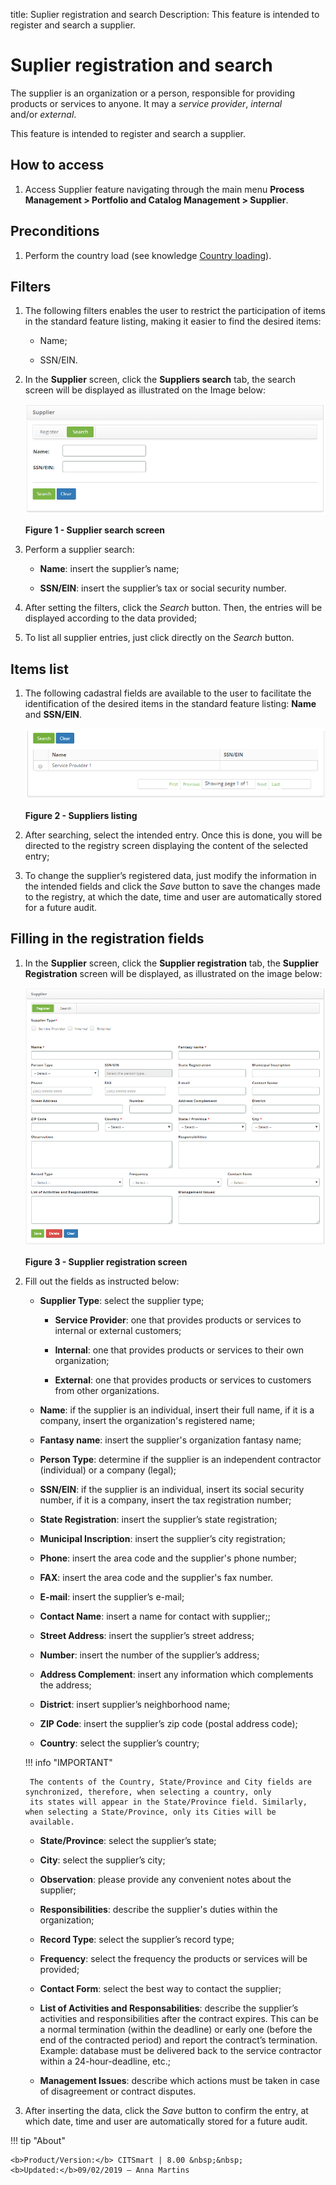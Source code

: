 title: Suplier registration and search
Description: This feature is intended to register and search a supplier.

# Suplier registration and search

The supplier is an organization or a person, responsible for providing products
or services to anyone. It may a *service provider*, *internal* and/or *external*.

This feature is intended to register and search a supplier.

How to access
-------------

1.  Access Supplier feature navigating through the main menu **Process
    Management > Portfolio and Catalog Management > Supplier**.

Preconditions
-------------

1.  Perform the country load (see knowledge [Country
    loading][1]).

Filters
-------

1.  The following filters enables the user to restrict the participation of
    items in the standard feature listing, making it easier to find the desired
    items:

    - Name;

    - SSN/EIN.

2. In the **Supplier** screen, click the **Suppliers search** tab, the search screen will be displayed as illustrated on the 
Image below:

    ![figure](images/provider-1.png)
   
    **Figure 1 - Supplier search screen**

3.  Perform a supplier search:

    - **Name**: insert the supplier’s name;

    - **SSN/EIN**: insert the supplier’s tax or social security number.

4.  After setting the filters, click the *Search* button. Then, the entries will
    be displayed according to the data provided;

5.  To list all supplier entries, just click directly on the *Search* button.

Items list
----------

1. The following cadastral fields are available to the user to facilitate the identification of the desired items in the standard 
feature listing: **Name** and **SSN/EIN**.

    ![figure](images/provider-2.png)
   
    **Figure 2 - Suppliers listing**

2.  After searching, select the intended entry. Once this is done, you will be
    directed to the registry screen displaying the content of the selected
    entry;

3.  To change the supplier’s registered data, just modify the information in the
    intended fields and click the *Save* button to save the changes made to the
    registry, at which the date, time and user are automatically stored for a
    future audit.

Filling in the registration fields
----------------------------------

1. In the **Supplier** screen, click the **Supplier registration** tab, the **Supplier Registration** screen will be displayed, 
as illustrated on the image below:

    ![figure](images/provider-3.png)
   
    **Figure 3 - Supplier registration screen**

2. Fill out the fields as instructed below:

    -   **Supplier Type**: select the supplier type;

        -   **Service Provider**: one that provides products or services to
            internal or external customers;

        -   **Internal**: one that provides products or services to their own
            organization;

        -   **External**: one that provides products or services to customers
            from other organizations.

    -   **Name**: if the supplier is an individual, insert their full name, if
        it is a company, insert the organization's registered name;

    -   **Fantasy name**: insert the supplier's organization fantasy name;

    -   **Person Type**: determine if the supplier is an independent contractor
        (individual) or a company (legal);

    -   **SSN/EIN**: if the supplier is an individual, insert its social
        security number, if it is a company, insert the tax registration number;

    -   **State Registration**: insert the supplier’s state registration;

    -   **Municipal Inscription**: insert the supplier’s city registration;

    -   **Phone**: insert the area code and the supplier's phone number;

    -   **FAX**: insert the area code and the supplier's fax number.

    -   **E-mail**: insert the supplier’s e-mail;

    -   **Contact Name**: insert a name for contact with supplier;;

    -   **Street Address**: insert the supplier’s street address;

    -   **Number**: insert the number of the supplier’s address;

    -   **Address Complement**: insert any information which complements the
        address;

    -   **District**: insert supplier’s neighborhood name;

    -   **ZIP Code**: insert the supplier’s zip code (postal address code);

    -   **Country**: select the supplier’s country;

    !!! info "IMPORTANT"

        The contents of the Country, State/Province and City fields are synchronized, therefore, when selecting a country, only 
        its states will appear in the State/Province field. Similarly, when selecting a State/Province, only its Cities will be 
        available.

    -   **State/Province**: select the supplier’s state;

    -   **City**: select the supplier’s city;

    -   **Observation**: please provide any convenient notes about the supplier;

    -   **Responsibilities**: describe the supplier's duties within the
    organization;

    -   **Record Type**: select the supplier’s record type;

    -   **Frequency**: select the frequency the products or services will be
    provided;

    -   **Contact Form**: select the best way to contact the supplier;

    -   **List of Activities and Responsabilities**: describe the supplier’s
    activities and responsibilities after the contract expires. This can be a
    normal termination (within the deadline) or early one (before the end of the
    contracted period) and report the contract’s termination. Example: database
    must be delivered back to the service contractor within a 24-hour-deadline,
    etc.;

    -   **Management Issues**: describe which actions must be taken in case of
    disagreement or contract disputes.

3.  After inserting the data, click the *Save* button to confirm the entry, at
    which date, time and user are automatically stored for a future audit.



[1]:/en-us/citsmart-platform-7/plataform-administration/region-and-language/load-countries.html

!!! tip "About"

    <b>Product/Version:</b> CITSmart | 8.00 &nbsp;&nbsp;
    <b>Updated:</b>09/02/2019 – Anna Martins
